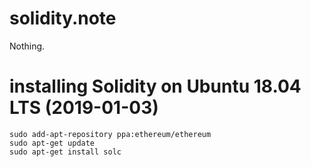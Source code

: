 # solidity.note
Nothing.

# installing Solidity on Ubuntu 18.04 LTS (2019-01-03)

```
sudo add-apt-repository ppa:ethereum/ethereum
sudo apt-get update
sudo apt-get install solc
```

